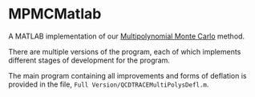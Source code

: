 # MPMCMatlab

A MATLAB implementation of our [Multipolynomial Monte Carlo](https://arxiv.org/pdf/2306.09559.pdf) method.

There are multiple versions of the program, each of which implements different stages of development for the program. 

The main program containing all improvements and forms of deflation is provided in the file, `Full Version/QCDTRACEMultiPolysDefl.m`. 
